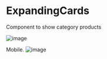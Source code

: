 # ExpandingCards

Component to show category products

![image](https://user-images.githubusercontent.com/72318958/206428401-84df39ad-a153-4e11-95b2-a46ee43f4f0d.png)

Mobile.
![image](https://user-images.githubusercontent.com/72318958/206428745-8de54b2c-a5da-4a42-bf45-580ceaca0da4.png)
